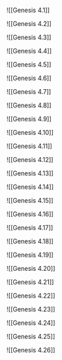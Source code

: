 ![[Genesis 4.1]]

![[Genesis 4.2]]

![[Genesis 4.3]]

![[Genesis 4.4]]

![[Genesis 4.5]]

![[Genesis 4.6]]

![[Genesis 4.7]]

![[Genesis 4.8]]

![[Genesis 4.9]]

![[Genesis 4.10]]

![[Genesis 4.11]]

![[Genesis 4.12]]

![[Genesis 4.13]]

![[Genesis 4.14]]

![[Genesis 4.15]]

![[Genesis 4.16]]

![[Genesis 4.17]]

![[Genesis 4.18]]

![[Genesis 4.19]]

![[Genesis 4.20]]

![[Genesis 4.21]]

![[Genesis 4.22]]

![[Genesis 4.23]]

![[Genesis 4.24]]

![[Genesis 4.25]]

![[Genesis 4.26]]

